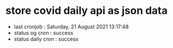# store covid daily api as json data

- last cronjob : Saturday, 21 August 2021 13:17:48
- status og cron : success
- status daily cron : success
      
      